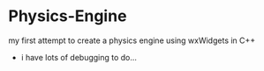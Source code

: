 # Physics-Engine
my first attempt to create a physics engine using wxWidgets in C++
- i have lots of debugging to do...
